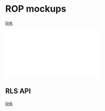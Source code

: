 # ROP mockups
[link](./rop.pdf)

![mockups](./rop.pdf)

## RLS API
[link](https://realliveslots.com/docs/api)